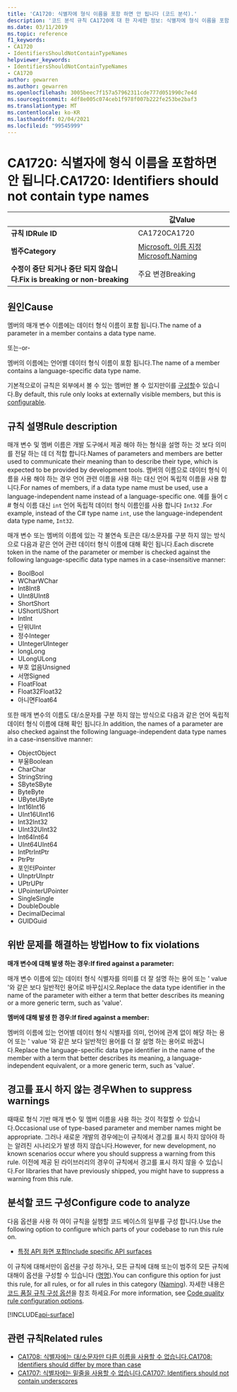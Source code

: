 ```yaml
---
title: 'CA1720: 식별자에 형식 이름을 포함 하면 안 됩니다 (코드 분석).'
description: '코드 분석 규칙 CA1720에 대 한 자세한 정보: 식별자에 형식 이름을 포함 하면 안 됩니다.'
ms.date: 03/11/2019
ms.topic: reference
f1_keywords:
- CA1720
- IdentifiersShouldNotContainTypeNames
helpviewer_keywords:
- IdentifiersShouldNotContainTypeNames
- CA1720
author: gewarren
ms.author: gewarren
ms.openlocfilehash: 3005beec7f157a57962311cde777d051990c7e4d
ms.sourcegitcommit: 4df8e005c074ceb1f978f007b222fe253be2baf3
ms.translationtype: MT
ms.contentlocale: ko-KR
ms.lasthandoff: 02/04/2021
ms.locfileid: "99545999"
---
```

# <a name="ca1720-identifiers-should-not-contain-type-names"></a><span data-ttu-id="706a3-103">CA1720: 식별자에 형식 이름을 포함하면 안 됩니다.</span><span class="sxs-lookup"><span data-stu-id="706a3-103">CA1720: Identifiers should not contain type names</span></span>

| | <span data-ttu-id="706a3-104">값</span><span class="sxs-lookup"><span data-stu-id="706a3-104">Value</span></span> |
|-|-|
| <span data-ttu-id="706a3-105">**규칙 ID**</span><span class="sxs-lookup"><span data-stu-id="706a3-105">**Rule ID**</span></span> |<span data-ttu-id="706a3-106">CA1720</span><span class="sxs-lookup"><span data-stu-id="706a3-106">CA1720</span></span>|
| <span data-ttu-id="706a3-107">**범주**</span><span class="sxs-lookup"><span data-stu-id="706a3-107">**Category**</span></span> |[<span data-ttu-id="706a3-108">Microsoft. 이름 지정</span><span class="sxs-lookup"><span data-stu-id="706a3-108">Microsoft.Naming</span></span>](naming-warnings.md)|
| <span data-ttu-id="706a3-109">**수정이 중단 되거나 중단 되지 않습니다.**</span><span class="sxs-lookup"><span data-stu-id="706a3-109">**Fix is breaking or non-breaking**</span></span> |<span data-ttu-id="706a3-110">주요 변경</span><span class="sxs-lookup"><span data-stu-id="706a3-110">Breaking</span></span>|

## <a name="cause"></a><span data-ttu-id="706a3-111">원인</span><span class="sxs-lookup"><span data-stu-id="706a3-111">Cause</span></span>

<span data-ttu-id="706a3-112">멤버의 매개 변수 이름에는 데이터 형식 이름이 포함 됩니다.</span><span class="sxs-lookup"><span data-stu-id="706a3-112">The name of a parameter in a member contains a data type name.</span></span>

<span data-ttu-id="706a3-113">또는</span><span class="sxs-lookup"><span data-stu-id="706a3-113">-or-</span></span>

<span data-ttu-id="706a3-114">멤버의 이름에는 언어별 데이터 형식 이름이 포함 됩니다.</span><span class="sxs-lookup"><span data-stu-id="706a3-114">The name of a member contains a language-specific data type name.</span></span>

<span data-ttu-id="706a3-115">기본적으로이 규칙은 외부에서 볼 수 있는 멤버만 볼 수 있지만이를 [구성할](#configure-code-to-analyze)수 있습니다.</span><span class="sxs-lookup"><span data-stu-id="706a3-115">By default, this rule only looks at externally visible members, but this is [configurable](#configure-code-to-analyze).</span></span>

## <a name="rule-description"></a><span data-ttu-id="706a3-116">규칙 설명</span><span class="sxs-lookup"><span data-stu-id="706a3-116">Rule description</span></span>

<span data-ttu-id="706a3-117">매개 변수 및 멤버 이름은 개발 도구에서 제공 해야 하는 형식을 설명 하는 것 보다 의미를 전달 하는 데 더 적합 합니다.</span><span class="sxs-lookup"><span data-stu-id="706a3-117">Names of parameters and members are better used to communicate their meaning than to describe their type, which is expected to be provided by development tools.</span></span> <span data-ttu-id="706a3-118">멤버의 이름으로 데이터 형식 이름을 사용 해야 하는 경우 언어 관련 이름을 사용 하는 대신 언어 독립적 이름을 사용 합니다.</span><span class="sxs-lookup"><span data-stu-id="706a3-118">For names of members, if a data type name must be used, use a language-independent name instead of a language-specific one.</span></span> <span data-ttu-id="706a3-119">예를 들어 c # 형식 이름 대신 `int` 언어 독립적 데이터 형식 이름인를 사용 합니다 `Int32` .</span><span class="sxs-lookup"><span data-stu-id="706a3-119">For example, instead of the C# type name `int`, use the language-independent data type name, `Int32`.</span></span>

<span data-ttu-id="706a3-120">매개 변수 또는 멤버의 이름에 있는 각 불연속 토큰은 대/소문자를 구분 하지 않는 방식으로 다음과 같은 언어 관련 데이터 형식 이름에 대해 확인 됩니다.</span><span class="sxs-lookup"><span data-stu-id="706a3-120">Each discrete token in the name of the parameter or member is checked against the following language-specific data type names in a case-insensitive manner:</span></span>

- <span data-ttu-id="706a3-121">Bool</span><span class="sxs-lookup"><span data-stu-id="706a3-121">Bool</span></span>
- <span data-ttu-id="706a3-122">WChar</span><span class="sxs-lookup"><span data-stu-id="706a3-122">WChar</span></span>
- <span data-ttu-id="706a3-123">Int8</span><span class="sxs-lookup"><span data-stu-id="706a3-123">Int8</span></span>
- <span data-ttu-id="706a3-124">UInt8</span><span class="sxs-lookup"><span data-stu-id="706a3-124">UInt8</span></span>
- <span data-ttu-id="706a3-125">Short</span><span class="sxs-lookup"><span data-stu-id="706a3-125">Short</span></span>
- <span data-ttu-id="706a3-126">UShort</span><span class="sxs-lookup"><span data-stu-id="706a3-126">UShort</span></span>
- <span data-ttu-id="706a3-127">Int</span><span class="sxs-lookup"><span data-stu-id="706a3-127">Int</span></span>
- <span data-ttu-id="706a3-128">단위</span><span class="sxs-lookup"><span data-stu-id="706a3-128">UInt</span></span>
- <span data-ttu-id="706a3-129">정수</span><span class="sxs-lookup"><span data-stu-id="706a3-129">Integer</span></span>
- <span data-ttu-id="706a3-130">UInteger</span><span class="sxs-lookup"><span data-stu-id="706a3-130">UInteger</span></span>
- <span data-ttu-id="706a3-131">long</span><span class="sxs-lookup"><span data-stu-id="706a3-131">Long</span></span>
- <span data-ttu-id="706a3-132">ULong</span><span class="sxs-lookup"><span data-stu-id="706a3-132">ULong</span></span>
- <span data-ttu-id="706a3-133">부호 없음</span><span class="sxs-lookup"><span data-stu-id="706a3-133">Unsigned</span></span>
- <span data-ttu-id="706a3-134">서명</span><span class="sxs-lookup"><span data-stu-id="706a3-134">Signed</span></span>
- <span data-ttu-id="706a3-135">Float</span><span class="sxs-lookup"><span data-stu-id="706a3-135">Float</span></span>
- <span data-ttu-id="706a3-136">Float32</span><span class="sxs-lookup"><span data-stu-id="706a3-136">Float32</span></span>
- <span data-ttu-id="706a3-137">아니면</span><span class="sxs-lookup"><span data-stu-id="706a3-137">Float64</span></span>

<span data-ttu-id="706a3-138">또한 매개 변수의 이름도 대/소문자를 구분 하지 않는 방식으로 다음과 같은 언어 독립적 데이터 형식 이름에 대해 확인 됩니다.</span><span class="sxs-lookup"><span data-stu-id="706a3-138">In addition, the names of a parameter are also checked against the following language-independent data type names in a case-insensitive manner:</span></span>

- <span data-ttu-id="706a3-139">Object</span><span class="sxs-lookup"><span data-stu-id="706a3-139">Object</span></span>
- <span data-ttu-id="706a3-140">부울</span><span class="sxs-lookup"><span data-stu-id="706a3-140">Boolean</span></span>
- <span data-ttu-id="706a3-141">Char</span><span class="sxs-lookup"><span data-stu-id="706a3-141">Char</span></span>
- <span data-ttu-id="706a3-142">String</span><span class="sxs-lookup"><span data-stu-id="706a3-142">String</span></span>
- <span data-ttu-id="706a3-143">SByte</span><span class="sxs-lookup"><span data-stu-id="706a3-143">SByte</span></span>
- <span data-ttu-id="706a3-144">Byte</span><span class="sxs-lookup"><span data-stu-id="706a3-144">Byte</span></span>
- <span data-ttu-id="706a3-145">UByte</span><span class="sxs-lookup"><span data-stu-id="706a3-145">UByte</span></span>
- <span data-ttu-id="706a3-146">Int16</span><span class="sxs-lookup"><span data-stu-id="706a3-146">Int16</span></span>
- <span data-ttu-id="706a3-147">UInt16</span><span class="sxs-lookup"><span data-stu-id="706a3-147">UInt16</span></span>
- <span data-ttu-id="706a3-148">Int32</span><span class="sxs-lookup"><span data-stu-id="706a3-148">Int32</span></span>
- <span data-ttu-id="706a3-149">UInt32</span><span class="sxs-lookup"><span data-stu-id="706a3-149">UInt32</span></span>
- <span data-ttu-id="706a3-150">Int64</span><span class="sxs-lookup"><span data-stu-id="706a3-150">Int64</span></span>
- <span data-ttu-id="706a3-151">UInt64</span><span class="sxs-lookup"><span data-stu-id="706a3-151">UInt64</span></span>
- <span data-ttu-id="706a3-152">IntPtr</span><span class="sxs-lookup"><span data-stu-id="706a3-152">IntPtr</span></span>
- <span data-ttu-id="706a3-153">Ptr</span><span class="sxs-lookup"><span data-stu-id="706a3-153">Ptr</span></span>
- <span data-ttu-id="706a3-154">포인터</span><span class="sxs-lookup"><span data-stu-id="706a3-154">Pointer</span></span>
- <span data-ttu-id="706a3-155">UInptr</span><span class="sxs-lookup"><span data-stu-id="706a3-155">UInptr</span></span>
- <span data-ttu-id="706a3-156">UPtr</span><span class="sxs-lookup"><span data-stu-id="706a3-156">UPtr</span></span>
- <span data-ttu-id="706a3-157">UPointer</span><span class="sxs-lookup"><span data-stu-id="706a3-157">UPointer</span></span>
- <span data-ttu-id="706a3-158">Single</span><span class="sxs-lookup"><span data-stu-id="706a3-158">Single</span></span>
- <span data-ttu-id="706a3-159">Double</span><span class="sxs-lookup"><span data-stu-id="706a3-159">Double</span></span>
- <span data-ttu-id="706a3-160">Decimal</span><span class="sxs-lookup"><span data-stu-id="706a3-160">Decimal</span></span>
- <span data-ttu-id="706a3-161">GUID</span><span class="sxs-lookup"><span data-stu-id="706a3-161">Guid</span></span>

## <a name="how-to-fix-violations"></a><span data-ttu-id="706a3-162">위반 문제를 해결하는 방법</span><span class="sxs-lookup"><span data-stu-id="706a3-162">How to fix violations</span></span>

<span data-ttu-id="706a3-163">**매개 변수에 대해 발생 하는 경우:**</span><span class="sxs-lookup"><span data-stu-id="706a3-163">**If fired against a parameter:**</span></span>

<span data-ttu-id="706a3-164">매개 변수 이름에 있는 데이터 형식 식별자를 의미를 더 잘 설명 하는 용어 또는 ' value '와 같은 보다 일반적인 용어로 바꾸십시오.</span><span class="sxs-lookup"><span data-stu-id="706a3-164">Replace the data type identifier in the name of the parameter with either a term that better describes its meaning or a more generic term, such as 'value'.</span></span>

<span data-ttu-id="706a3-165">**멤버에 대해 발생 한 경우:**</span><span class="sxs-lookup"><span data-stu-id="706a3-165">**If fired against a member:**</span></span>

<span data-ttu-id="706a3-166">멤버의 이름에 있는 언어별 데이터 형식 식별자를 의미, 언어에 관계 없이 해당 하는 용어 또는 ' value '와 같은 보다 일반적인 용어를 더 잘 설명 하는 용어로 바꿉니다.</span><span class="sxs-lookup"><span data-stu-id="706a3-166">Replace the language-specific data type identifier in the name of the member with a term that better describes its meaning, a language-independent equivalent, or a more generic term, such as 'value'.</span></span>

## <a name="when-to-suppress-warnings"></a><span data-ttu-id="706a3-167">경고를 표시 하지 않는 경우</span><span class="sxs-lookup"><span data-stu-id="706a3-167">When to suppress warnings</span></span>

<span data-ttu-id="706a3-168">때때로 형식 기반 매개 변수 및 멤버 이름을 사용 하는 것이 적절할 수 있습니다.</span><span class="sxs-lookup"><span data-stu-id="706a3-168">Occasional use of type-based parameter and member names might be appropriate.</span></span> <span data-ttu-id="706a3-169">그러나 새로운 개발의 경우에는이 규칙에서 경고를 표시 하지 않아야 하는 알려진 시나리오가 발생 하지 않습니다.</span><span class="sxs-lookup"><span data-stu-id="706a3-169">However, for new development, no known scenarios occur where you should suppress a warning from this rule.</span></span> <span data-ttu-id="706a3-170">이전에 제공 된 라이브러리의 경우이 규칙에서 경고를 표시 하지 않을 수 있습니다.</span><span class="sxs-lookup"><span data-stu-id="706a3-170">For libraries that have previously shipped, you might have to suppress a warning from this rule.</span></span>

## <a name="configure-code-to-analyze"></a><span data-ttu-id="706a3-171">분석할 코드 구성</span><span class="sxs-lookup"><span data-stu-id="706a3-171">Configure code to analyze</span></span>

<span data-ttu-id="706a3-172">다음 옵션을 사용 하 여이 규칙을 실행할 코드 베이스의 일부를 구성 합니다.</span><span class="sxs-lookup"><span data-stu-id="706a3-172">Use the following option to configure which parts of your codebase to run this rule on.</span></span>

- [<span data-ttu-id="706a3-173">특정 API 화면 포함</span><span class="sxs-lookup"><span data-stu-id="706a3-173">Include specific API surfaces</span></span>](#include-specific-api-surfaces)

<span data-ttu-id="706a3-174">이 규칙에 대해서만이 옵션을 구성 하거나, 모든 규칙에 대해 또는이 범주의 모든 규칙에 대해이 옵션을 구성할 수 있습니다 ([명명](naming-warnings.md)).</span><span class="sxs-lookup"><span data-stu-id="706a3-174">You can configure this option for just this rule, for all rules, or for all rules in this category ([Naming](naming-warnings.md)).</span></span> <span data-ttu-id="706a3-175">자세한 내용은 [코드 품질 규칙 구성 옵션](../code-quality-rule-options.md)을 참조 하세요.</span><span class="sxs-lookup"><span data-stu-id="706a3-175">For more information, see [Code quality rule configuration options](../code-quality-rule-options.md).</span></span>

[!INCLUDE[api-surface](~/includes/code-analysis/api-surface.md)]

## <a name="related-rules"></a><span data-ttu-id="706a3-176">관련 규칙</span><span class="sxs-lookup"><span data-stu-id="706a3-176">Related rules</span></span>

- [<span data-ttu-id="706a3-177">CA1708: 식별자에는 대/소문자만 다른 이름을 사용할 수 없습니다.</span><span class="sxs-lookup"><span data-stu-id="706a3-177">CA1708: Identifiers should differ by more than case</span></span>](ca1708.md)
- [<span data-ttu-id="706a3-178">CA1707: 식별자에는 밑줄을 사용할 수 없습니다.</span><span class="sxs-lookup"><span data-stu-id="706a3-178">CA1707: Identifiers should not contain underscores</span></span>](ca1707.md)
